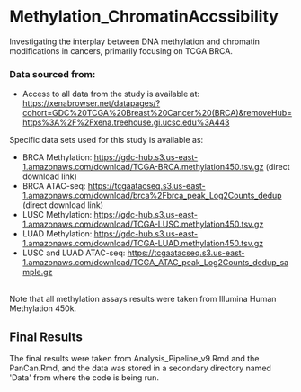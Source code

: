 # Methylation_ChromatinAccssibility
Investigating the interplay between DNA methylation and chromatin modifications in cancers, primarily focusing on TCGA BRCA.

### Data sourced from:
- Access to all data from the study is available at: https://xenabrowser.net/datapages/?cohort=GDC%20TCGA%20Breast%20Cancer%20(BRCA)&removeHub=https%3A%2F%2Fxena.treehouse.gi.ucsc.edu%3A443 <br/>

Specific data sets used for this study is available as:
- BRCA Methylation: https://gdc-hub.s3.us-east-1.amazonaws.com/download/TCGA-BRCA.methylation450.tsv.gz (direct download link)
- BRCA ATAC-seq: https://tcgaatacseq.s3.us-east-1.amazonaws.com/download/brca%2Fbrca_peak_Log2Counts_dedup (direct download link)
- LUSC Methylation: https://gdc-hub.s3.us-east-1.amazonaws.com/download/TCGA-LUSC.methylation450.tsv.gz
- LUAD Methylation: https://gdc-hub.s3.us-east-1.amazonaws.com/download/TCGA-LUAD.methylation450.tsv.gz
- LUSC and LUAD ATAC-seq: https://tcgaatacseq.s3.us-east-1.amazonaws.com/download/TCGA_ATAC_peak_Log2Counts_dedup_sample.gz

<br/>
Note that all methylation assays results were taken from Illumina Human Methylation 450k.

## Final Results
The final results were taken from Analysis_Pipeline_v9.Rmd and the PanCan.Rmd, and the data was stored in a secondary directory named 'Data' from where the code is being run.
